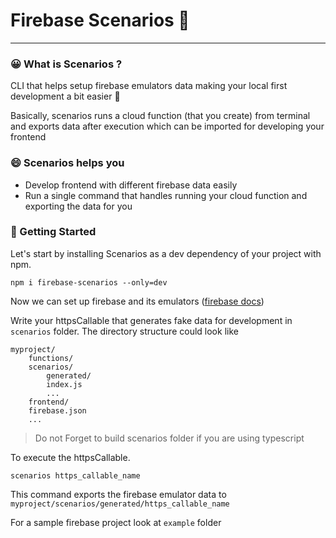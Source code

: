 # Firebase Scenarios 🧪

___

### 😀 What is Scenarios ?

CLI that helps setup firebase emulators data making your local first development a bit easier 🎉

Basically, scenarios runs a cloud function (that you create) from terminal and exports data after execution which can be
imported for developing your frontend

### 😄 Scenarios helps you

- Develop frontend with different firebase data easily
- Run a single command that handles running your cloud function and exporting the data for you

### 🥳 Getting Started

Let's start by installing Scenarios as a dev dependency of your project with npm.

```  
npm i firebase-scenarios --only=dev
```

Now we can set up firebase and its emulators ([firebase docs](https://firebase.google.com/docs/rules/emulator-setup))

Write your httpsCallable that generates fake data for development in ```scenarios``` folder. The directory structure
could look like

```
myproject/
    functions/
    scenarios/
        generated/
        index.js
        ...
    frontend/
    firebase.json
    ...
```

> Do not Forget to build scenarios folder if you are using typescript

To execute the httpsCallable.

```
scenarios https_callable_name
```

This command exports the firebase emulator data to ```myproject/scenarios/generated/https_callable_name```

For a sample firebase project look at ```example``` folder
